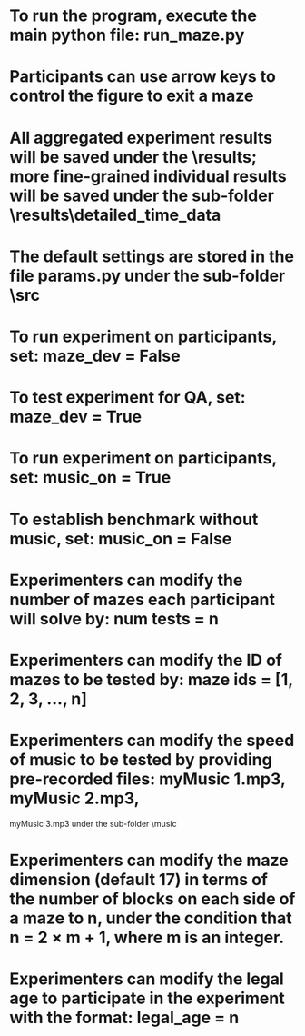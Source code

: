 # To run the program, execute the main python file: run_maze.py

# Participants can use arrow keys to control the figure to exit a maze

# All aggregated experiment results will be saved under the \results; more fine-grained individual results will be saved under the sub-folder \results\detailed_time_data

# The default settings are stored in the file params.py under the sub-folder \src

# To run experiment on participants, set: maze_dev = False
# To test experiment for QA, set: maze_dev = True

# To run experiment on participants, set: music_on = True
# To establish benchmark without music, set: music_on = False

# Experimenters can modify the number of mazes each participant will solve by: num tests = n

# Experimenters can modify the ID of mazes to be tested by: maze ids = [1, 2, 3, ..., n]

# Experimenters can modify the speed of music to be tested by providing pre-recorded files: myMusic 1.mp3, myMusic 2.mp3,
myMusic 3.mp3 under the sub-folder \music

# Experimenters can modify the maze dimension (default 17) in terms of the number of blocks on each side of a maze to n, under the condition that n = 2 × m + 1, where m is an integer.

# Experimenters can modify the legal age to participate in the experiment with the format: legal_age = n
